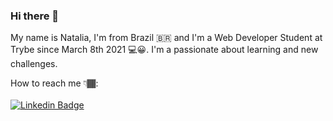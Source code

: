 ### Hi there 👋


My name is Natalia, I'm from Brazil 🇧🇷 and I'm a Web Developer Student at Trybe since March 8th 2021 💻😀.
I'm a passionate about learning and new challenges.

How to reach me 👇🏾:
<br><br>
 [![Linkedin Badge](https://img.shields.io/badge/-LinkedIn-blue?style=flat-square&logo=Linkedin&logoColor=white&link=https://https://www.linkedin.com/in/natalia-souza-559761206/)](https://www.linkedin.com/in/natalia-souza-559761206/) 

<!--
**NataliaSRiber/NataliaSRiber** is a ✨ _special_ ✨ repository because its `README.md` (this file) appears on your GitHub profile.

Here are some ideas to get you started:

- 🔭 I’m currently working on ...
- 🌱 I’m currently learning ...
- 👯 I’m looking to collaborate on ...
- 🤔 I’m looking for help with ...
- 💬 Ask me about ...
- 📫 How to reach me: ...
- 😄 Pronouns: ...
- ⚡ Fun fact: ...
-->
